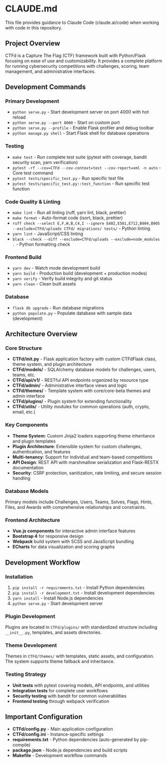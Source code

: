 # CLAUDE.md

This file provides guidance to Claude Code (claude.ai/code) when working with code in this repository.

## Project Overview

CTFd is a Capture The Flag (CTF) framework built with Python/Flask focusing on ease of use and customizability. It provides a complete platform for running cybersecurity competitions with challenges, scoring, team management, and administrative interfaces.

## Development Commands

### Primary Development
- `python serve.py` - Start development server on port 4000 with hot reload
- `python serve.py --port 8000` - Start on custom port
- `python serve.py --profile` - Enable Flask profiler and debug toolbar
- `python manage.py shell` - Start Flask shell for database operations

### Testing
- `make test` - Run complete test suite (pytest with coverage, bandit security scan, yarn verification)
- `pytest -rf --cov=CTFd --cov-context=test --cov-report=xml -n auto` - Core test command
- `pytest tests/specific_test.py` - Run specific test file
- `pytest tests/specific_test.py::test_function` - Run specific test function

### Code Quality & Linting
- `make lint` - Run all linting (ruff, yarn lint, black, prettier)
- `make format` - Auto-format code (isort, black, prettier)
- `ruff check --select E,F,W,B,C4,I --ignore E402,E501,E712,B904,B905 --exclude=CTFd/uploads CTFd/ migrations/ tests/` - Python linting
- `yarn lint` - JavaScript/CSS linting
- `black --check --diff --exclude=CTFd/uploads --exclude=node_modules .` - Python formatting check

### Frontend Build
- `yarn dev` - Watch mode development build 
- `yarn build` - Production build (development + production modes)
- `yarn verify` - Verify build integrity and git status
- `yarn clean` - Clean built assets

### Database
- `flask db upgrade` - Run database migrations
- `python populate.py` - Populate database with sample data (development)

## Architecture Overview

### Core Structure
- **CTFd/__init__.py** - Flask application factory with custom CTFdFlask class, theme system, and plugin architecture
- **CTFd/models/** - SQLAlchemy database models for challenges, users, teams, etc.
- **CTFd/api/v1/** - RESTful API endpoints organized by resource type
- **CTFd/admin/** - Administrative interface views and logic
- **CTFd/themes/** - Template system with core/core-beta themes and admin interface
- **CTFd/plugins/** - Plugin system for extending functionality
- **CTFd/utils/** - Utility modules for common operations (auth, crypto, email, etc.)

### Key Components
- **Theme System**: Custom Jinja2 loaders supporting theme inheritance and plugin templates
- **Plugin Architecture**: Extensible system for custom challenges, authentication, and features
- **Multi-tenancy**: Support for individual and team-based competitions
- **API Design**: REST API with marshmallow serialization and Flask-RESTX documentation
- **Security**: CSRF protection, sanitization, rate limiting, and secure session handling

### Database Models
Primary models include Challenges, Users, Teams, Solves, Flags, Hints, Files, and Awards with comprehensive relationships and constraints.

### Frontend Architecture
- **Vue.js components** for interactive admin interface features
- **Bootstrap 4** for responsive design
- **Webpack** build system with SCSS and JavaScript bundling
- **ECharts** for data visualization and scoring graphs

## Development Workflow

### Installation
1. `pip install -r requirements.txt` - Install Python dependencies
2. `pip install -r development.txt` - Install development dependencies  
3. `yarn install` - Install Node.js dependencies
4. `python serve.py` - Start development server

### Plugin Development
Plugins are located in `CTFd/plugins/` with standardized structure including `__init__.py`, templates, and assets directories.

### Theme Development  
Themes in `CTFd/themes/` with templates, static assets, and configuration. The system supports theme fallback and inheritance.

### Testing Strategy
- **Unit tests** with pytest covering models, API endpoints, and utilities
- **Integration tests** for complete user workflows
- **Security testing** with bandit for common vulnerabilities
- **Frontend testing** through webpack verification

## Important Configuration
- **CTFd/config.py** - Main application configuration
- **CTFd/config.ini** - Instance-specific settings
- **requirements.txt** - Python dependencies (auto-generated by pip-compile)
- **package.json** - Node.js dependencies and build scripts
- **Makefile** - Development workflow commands
